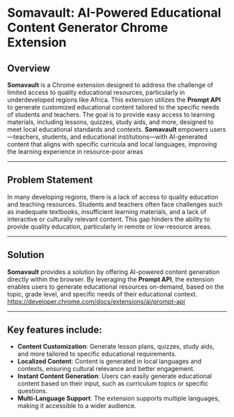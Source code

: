 # Somavault: AI-Powered Educational Content Generator Chrome Extension

## Overview

**Somavault** is a Chrome extension designed to address the challenge of limited access to quality educational resources, particularly in underdeveloped regions like Africa. This extension utilizes the **Prompt API** to generate customized educational content tailored to the specific needs of students and teachers. The goal is to provide easy access to learning materials, including lessons, quizzes, study aids, and more, designed to meet local educational standards and contexts.
**Somavault** empowers users—teachers, students, and educational institutions—with AI-generated content that aligns with specific curricula and local languages, improving the learning experience in resource-poor areas

---
## Problem Statement

In many developing regions, there is a lack of access to quality education and teaching resources. Students and teachers often face challenges such as inadequate textbooks, insufficient learning materials, and a lack of interactive or culturally relevant content. This gap hinders the ability to provide quality education, particularly in remote or low-resource areas.

---
## Solution

**Somavault** provides a solution by offering AI-powered content generation directly within the browser. By leveraging the **Prompt API**, the extension enables users to generate educational resources on-demand, based on the topic, grade level, and specific needs of their educational context.
https://developer.chrome.com/docs/extensions/ai/prompt-api

---

## Key features include:

- **Content Customization**: Generate lesson plans, quizzes, study aids, and more tailored to specific educational requirements.
- **Localized Content**: Content is generated in local languages and contexts, ensuring cultural relevance and better engagement.
- **Instant Content Generation**: Users can easily generate educational content based on their input, such as curriculum topics or specific questions.
- **Multi-Language Support**: The extension supports multiple languages, making it accessible to a wider audience.